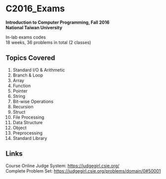 # C2016_Exams
**Introduction to Computer Programming, Fall 2016**  
**National Taiwan University**  
  
In-lab exams codes   
18 weeks, 36 problems in total (2 classes) 
## Topics Covered
1. Standard I/O & Arithmetic  
2. Branch & Loop  
3. Array  
4. Function  
5. Pointer  
6. String 
7. Bit-wise Operations  
8. Recursion
9. Struct
10. File Processing    
11. Data Structure  
12. Object
13. Preprocessing  
14. Standard Library  
## Links
Course Online Judge System: https://judgegirl.csie.org/  
Complete Problem Set: https://judgegirl.csie.org/problems/domain/0#50001
